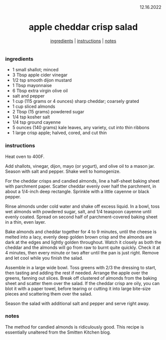 <p align="right">12.16.2022</p>

<h1 align="center">apple cheddar crisp salad</h1>

<div align="center">
  <a href="#ingredients">ingredients</a> | 
  <a href="#instructions">instructions</a> | 
  <a href="#notes">notes</a>
</div>
<br>

### ingredients
- 1 small shallot; minced
- 3 Tbsp apple cider vinegar
- 1/2 tsp smooth dijon mustard
- 1 Tbsp mayonnaise
- 6 Tbsp extra virgin olive oil
- salt and pepper
- 1 cup (115 grams or 4 ounces) sharp cheddar; coarsely grated
- 1 cup sliced almonds
- 2 Tbsp (15 grams) powdered sugar
- 1/4 tsp kosher salt
- 1/4 tsp ground cayenne
- 5 ounces (140 grams) kale leaves, any variety, cut into thin ribbons
- 1 large crisp apple; halved, cored, and cut thin

### instructions
Heat oven to 400F.

Add shallots, vinegar, dijon, mayo (or yogurt), and olive oil to a mason jar. Season with salt and pepper. Shake well to homogenize.

For the cheddar crisps and candied almonds, line a half-sheet baking sheet with parchment paper. Scatter cheddar evenly over half the parchment, in about a 1/4-inch deep rectangle. Sprinkle with a little cayenne or black pepper.

Rinse almonds under cold water and shake off excess liquid. In a bowl, toss wet almonds with powdered sugar, salt, and 1/4 teaspoon cayenne until evenly coated. Spread on second half of parchment-covered baking sheet in a thin, even layer.

Bake almonds and cheddar together for 4 to 9 minutes, until the cheese is melted into a lacy, evenly deep golden brown crisp and the almonds are dark at the edges and lightly golden throughout. Watch it closely as both the cheddar and the almonds will go from raw to burnt quite quickly. Check it at 4 minutes, then every minute or two after until the pan is just right. Remove and let cool while you finish the salad.

Assemble in a large wide bowl. Toss greens with 2/3 the dressing to start, then tasting and adding the rest if needed. Arrange the apple over the greens, fanning out slices. Break off clustered of almonds from the baking sheet and scatter them over the salad. If the cheddar crisp are oily, you can blot it with a paper towel, before tearing or cutting it into large bite-size pieces and scattering them over the salad. 

Season the salad with additional salt and pepper and serve right away. 

### notes
The method for candied almonds is ridiculously good. This recipe is essentially unaltered from the Smitten Kitchen blog.

